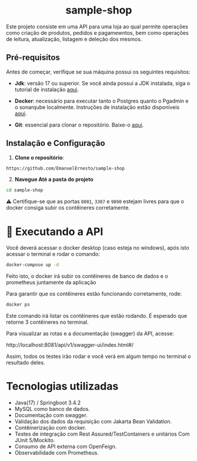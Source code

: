 <h1 align="center">sample-shop</h1>

Este projeto consiste em uma API para uma loja ao qual permite operações como criação de produtos, pedidos e pagamewntos, bem como operações de leitura, atualização, listagem e deleção dos mesmos.

## Pré-requisitos

Antes de começar, verifique se sua máquina possui os seguintes requisitos:

- **Jdk**: versão 17 ou superior. Se você ainda possui a JDK instalada, siga o tutorial de instalação [aqui](https://techexpert.tips/pt-br/windows-pt-br/instalar-java-jdk-no-windows/).

- **Docker**: necessário para executar tanto o Postgres quanto o Pgadmin e o sonarqube localmente. Instruções de instalação estão disponíveis [aqui](https://docs.docker.com/get-docker/).

- **Git**: essencial para clonar o repositório. Baixe-o [aqui](https://www.git-scm.com/downloads).

## Instalação e Configuração

1. **Clone o repositório**:

```bash
https://github.com/EmanuelErnesto/sample-shop
```


2. **Navegue Até a pasta do projeto**

  ```bash
  cd sample-shop

  ```

⚠️ Certifique-se que as portas `8081`, `3307` e `9090` estejam livres para que o docker consiga subir os contêineres corretamente.

<h1>🔧 Executando a API</h1>

Você deverá acessar o docker desktop (caso esteja no windows), após isto acessar o terminal e rodar o comando:

```bash
docker-compose up -d
```

Feito isto, o docker irá subir os contêineres de banco de dados e o prometheus juntamente da aplicação

Para garantir que os contêineres estão funcionando corretamente, rode:

```bash
docker ps
```

Este comando irá listar os contêineres que estão rodando. É esperado que retorne 3 contêineres no terminal.

Para visualizar as rotas e a documentação (swagger) da API, acesse:

http://localhost:8081/api/v1/swagger-ui/index.html#/

Assim, todos os testes irão rodar e você verá em algum tempo no terminal o resultado deles.

<h1>Tecnologias utilizadas</h1>

- Java(17) / Springboot 3.4.2
- MySQL como banco de dados.
- Documentação com swagger.
- Validação dos dados da requisição com Jakarta Bean Validation.
- Contêinerização com docker.
- Testes de integração com Rest Assured/TestContainers e unitários Com JUnit 5/Mockito.
- Consumo de API externa com OpenFeign.
- Observabilidade com Prometheus.